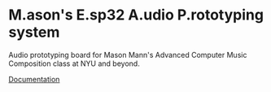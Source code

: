 # M.ason's E.sp32 A.udio P.rototyping system
Audio prototyping board for Mason Mann's Advanced Computer Music Composition class at NYU and beyond.

[Documentation](https://masonmann.online/electronics/meap/)
